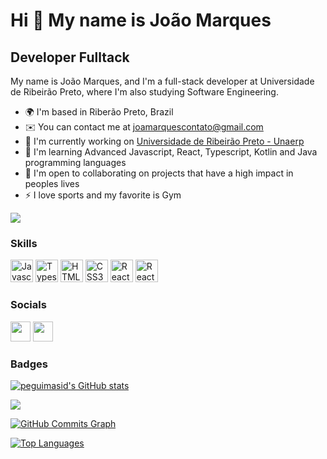 Hi 👋 My name is João Marques
==========================

Developer Fulltack
-----------------------------
My name is João Marques, and I'm a full-stack developer at Universidade de Ribeirão Preto, where I'm also studying Software Engineering.

* 🌍  I'm based in Riberão Preto, Brazil
* ✉️  You can contact me at [joamarquescontato@gmail.com](mailto:joamarquescontato@gmail.com)
* 🚀  I'm currently working on [Universidade de Ribeirão Preto - Unaerp](https://www.unaerp.br/home-unaerp?campus=ribeirao)
* 🧠  I'm learning Advanced Javascript, React, Typescript, Kotlin and Java programming languages
* 🤝  I'm open to collaborating on projects that have a high impact in peoples lives
* ⚡  I love sports and my favorite is Gym

<a href="https://www.github.com/JoaaoM" target="_blank" rel="noreferrer"><img
src="https://img.shields.io/github/followers/JoaaoM?logo=github&style=for-the-badge&color=3382ed&labelColor=171717" /></a>

### Skills

<p align="left">
<a href="https://developer.mozilla.org/en-US/docs/Web/JavaScript" target="_blank" rel="noreferrer"><img src="https://raw.githubusercontent.com/danielcranney/readme-generator/main/public/icons/skills/javascript-colored.svg" width="36" height="36" alt="Javascript" /></a>
<a href="https://www.typescriptlang.org/" target="_blank" rel="noreferrer"><img src="https://raw.githubusercontent.com/danielcranney/readme-generator/main/public/icons/skills/typescript-colored.svg" width="36" height="36" alt="Typescript" /></a>
<a href="https://developer.mozilla.org/en-US/docs/Glossary/HTML5" target="_blank" rel="noreferrer"><img src="https://raw.githubusercontent.com/danielcranney/readme-generator/main/public/icons/skills/html5-colored.svg" width="36" height="36" alt="HTML5" /></a>
  <a href="https://www.w3.org/TR/CSS/#css" target="_blank" rel="noreferrer"><img src="https://raw.githubusercontent.com/danielcranney/readme-generator/main/public/icons/skills/css3-colored.svg" width="36" height="36" alt="CSS3" /></a>
<a href="https://reactjs.org/" target="_blank" rel="noreferrer"><img src="https://raw.githubusercontent.com/danielcranney/readme-generator/main/public/icons/skills/react-colored.svg" width="36" height="36" alt="React" /></a>
<a href="https://reactjs.org/" target="_blank" rel="noreferrer"><img src="https://raw.githubusercontent.com/jmnote/z-icons/master/svg/java.svg" width="36" height="36" alt="React" /></a>
  
</p>

### Socials
<a href="https://www.linkedin.com/in/joamarques/" target="_blank" rel="noreferrer"><img src="https://raw.githubusercontent.com/danielcranney/readme-generator/main/public/icons/socials/linkedin.svg" width="32" height="32" /></a>
<a href="https://www.github.com/JoaaoM" target="_blank" rel="noreferrer"><img src="https://raw.githubusercontent.com/danielcranney/readme-generator/main/public/icons/socials/github.svg" width="32" height="32" /></a> 
### Badges

<a href="http://www.github.com/JoaaoM"><img src="https://github-readme-stats-peguimasid.vercel.app/api?username=JoaaoM&show_icons=true&hide=&count_private=true&title_color=3382ed&text_color=ffffff&icon_color=3382ed&bg_color=171717&hide_border=true&show_icons=true" alt="peguimasid's GitHub stats" /></a>

<a href="http://www.github.com/JoaaoM"><img src="https://github-readme-streak-stats.herokuapp.com/?user=JoaaoM&stroke=ffffff&background=171717&ring=3382ed&fire=3382ed&currStreakNum=ffffff&currStreakLabel=3382ed&sideNums=ffffff&sideLabels=ffffff&dates=ffffff&hide_border=true" /></a>

<a href="http://www.github.com/JoaaoM"><img src="https://github-readme-activity-graph.cyclic.app/graph?username=JoaaoM&bg_color=171717&color=ffffff&line=3382ed&point=ffffff&area_color=171717&area=true&hide_border=true&custom_title=GitHub%20Commits%20Graph" alt="GitHub Commits Graph" /></a>

<a href="https://github.com/JoaaoM" align="left"><img src="https://github-readme-stats-peguimasid.vercel.app/api/top-langs/?username=JoaaoM&layout=compact&title_color=3382ed&hide=css,objective-c,html&text_color=ffffff&icon_color=3382ed&bg_color=171717&hide_border=true&locale=en&custom_title=Top%20%Languages" alt="Top Languages" /></a>
